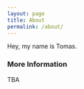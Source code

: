 ```yaml
---
layout: page
title: About
permalink: /about/
---
```


Hey, my name is Tomas.

### More Information

TBA
